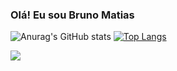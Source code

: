 ### Olá! Eu sou Bruno Matias

![Anurag's GitHub stats](https://github-readme-stats.vercel.app/api?username=brunojosematias&show_icons=true&theme=tokyonight)
[![Top Langs](https://github-readme-stats.vercel.app/api/top-langs/?username=brunojosematias&layout=compact&theme=tokyonight&line_height=150)](https://github.com/anuraghazra/github-readme-stats)


<picture>
<source 
  srcset="https://github-readme-stats.vercel.app/api?username=brunojosematias&show_icons=true&theme=tokyonight"
  media="(prefers-color-scheme: dark)"
/>
<source
  srcset="https://github-readme-stats.vercel.app/api?username=anuraghazra&show_icons=true"
  media="(prefers-color-scheme: light), (prefers-color-scheme: no-preference)"
/>
<img src="https://github-readme-stats.vercel.app/api?username=brunojosematias&show_icons=true" />
</picture>

